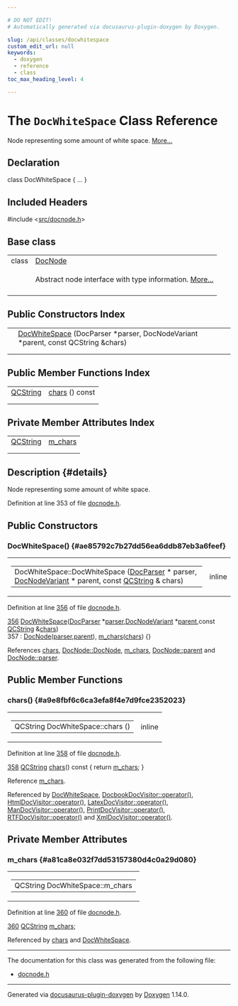 ```yaml
---

# DO NOT EDIT!
# Automatically generated via docusaurus-plugin-doxygen by Doxygen.

slug: /api/classes/docwhitespace
custom_edit_url: null
keywords:
  - doxygen
  - reference
  - class
toc_max_heading_level: 4

---
```


<div class="doxyPage">

# The `DocWhiteSpace` Class Reference

<p>Node representing some amount of white space. <a href="#details">More...</a></p>

## Declaration

<div class="doxyDeclaration">
class DocWhiteSpace { ... }
</div>

## Included Headers

<div class="doxyIncludesList">#include &lt;<a href="/web-doxygen/docs/api/files/src/docnode-h">src/docnode.h</a>&gt;
</div>

## Base class

<table class="doxyMembersIndex">

<tr class="doxyMemberIndexItem">
<td class="doxyMemberIndexItemType" align="left" valign="top">class</td>
<td class="doxyMemberIndexItemName" align="left" valign="top"><a href="/web-doxygen/docs/api/classes/docnode">DocNode</a></td>
</tr>
<tr class="doxyMemberIndexDescription">
<td class="doxyMemberIndexDescriptionLeft"></td>
<td class="doxyMemberIndexDescriptionRight">
<p>Abstract node interface with type information. <a href="/web-doxygen/docs/api/classes/docnode/#details">More...</a></p>
</td>
</tr>
<tr class="doxyMemberIndexSeparator">
<td class="doxyMemberIndexSeparator" colspan="2"></td>
</tr>

</table>

## Public Constructors Index

<table class="doxyMembersIndex">

<tr class="doxyMemberIndexItem">
<td class="doxyMemberIndexItemType" align="left" valign="top"></td>
<td class="doxyMemberIndexItemName" align="left" valign="top"><a href="#ae85792c7b27dd56ea6ddb87eb3a6feef">DocWhiteSpace</a> (DocParser *parser, DocNodeVariant *parent, const QCString &amp;chars)</td>
</tr>
<tr class="doxyMemberIndexDescription">
<td class="doxyMemberIndexDescriptionLeft"></td>
<td class="doxyMemberIndexDescriptionRight">
</td>
</tr>
<tr class="doxyMemberIndexSeparator">
<td class="doxyMemberIndexSeparator" colspan="2"></td>
</tr>

</table>

## Public Member Functions Index

<table class="doxyMembersIndex">

<tr class="doxyMemberIndexItem">
<td class="doxyMemberIndexItemType" align="left" valign="top"><a href="/web-doxygen/docs/api/classes/qcstring">QCString</a></td>
<td class="doxyMemberIndexItemName" align="left" valign="top"><a href="#a9e8fbf6c6ca3efa8f4e7d9fce2352023">chars</a> () const</td>
</tr>
<tr class="doxyMemberIndexDescription">
<td class="doxyMemberIndexDescriptionLeft"></td>
<td class="doxyMemberIndexDescriptionRight">
</td>
</tr>
<tr class="doxyMemberIndexSeparator">
<td class="doxyMemberIndexSeparator" colspan="2"></td>
</tr>

</table>

## Private Member Attributes Index

<table class="doxyMembersIndex">

<tr class="doxyMemberIndexItem">
<td class="doxyMemberIndexItemType" align="left" valign="top"><a href="/web-doxygen/docs/api/classes/qcstring">QCString</a></td>
<td class="doxyMemberIndexItemName" align="left" valign="top"><a href="#a81ca8e032f7dd53157380d4c0a29d080">m_chars</a></td>
</tr>
<tr class="doxyMemberIndexDescription">
<td class="doxyMemberIndexDescriptionLeft"></td>
<td class="doxyMemberIndexDescriptionRight">
</td>
</tr>
<tr class="doxyMemberIndexSeparator">
<td class="doxyMemberIndexSeparator" colspan="2"></td>
</tr>

</table>

## Description {#details}

<p>Node representing some amount of white space.</p>

<p>Definition at line 353 of file <a href="/web-doxygen/docs/api/files/src/docnode-h">docnode.h</a>.</p>

<div class="doxySectionDef">

## Public Constructors

### DocWhiteSpace() {#ae85792c7b27dd56ea6ddb87eb3a6feef}

<div class="doxyMemberItem">
<div class="doxyMemberProto">
<table class="doxyMemberLabels">
<tr class="doxyMemberLabels">
<td class="doxyMemberLabelsLeft">
<table class="doxyMemberName">
<tr>
<td class="doxyMemberName">DocWhiteSpace::DocWhiteSpace (<a href="/web-doxygen/docs/api/classes/docparser">DocParser</a> * parser, <a href="/web-doxygen/docs/api/files/src/docnode-h/#a15a8494c4d80bb52db036d2fb5e9e9f8">DocNodeVariant</a> * parent, const <a href="/web-doxygen/docs/api/classes/qcstring">QCString</a> &amp; chars)</td>
</tr>
</table>
</td>
<td class="doxyMemberLabelsRight">
<span class="doxyMemberLabels">
<span class="doxyMemberLabel inline">inline</span>
</span>
</td>
</tr>
</table>
</div>
<div class="doxyMemberDoc">


<p>Definition at line <a href="/web-doxygen/docs/api/files/src/docnode-h/#l00356">356</a> of file <a href="/web-doxygen/docs/api/files/src/docnode-h">docnode.h</a>.</p>

<div class="doxyProgramListing">

<div class="doxyCodeLine"><span class="doxyLineNumber"><a href="#ae85792c7b27dd56ea6ddb87eb3a6feef">356</a></span><span class="doxyLineContent"><span class="doxyHighlight">    <a href="#ae85792c7b27dd56ea6ddb87eb3a6feef">DocWhiteSpace</a>(<a href="/web-doxygen/docs/api/classes/docparser">DocParser</a> *<a href="/web-doxygen/docs/api/classes/docnode/#a82847109f245ad8e8fe6102cf875fcd1">parser</a>,<a href="/web-doxygen/docs/api/files/src/docnode-h/#a15a8494c4d80bb52db036d2fb5e9e9f8">DocNodeVariant</a> *<a href="/web-doxygen/docs/api/classes/docnode/#a9217c40d6d74f2b78928b3d8131dd7f0">parent</a>,</span><span class="doxyHighlightKeyword">const</span><span class="doxyHighlight"> <a href="/web-doxygen/docs/api/classes/qcstring">QCString</a> &amp;<a href="#a9e8fbf6c6ca3efa8f4e7d9fce2352023">chars</a>)</span></span></div>
<div class="doxyCodeLine"><span class="doxyLineNumber">357</span><span class="doxyLineContent"><span class="doxyHighlight">      : <a href="/web-doxygen/docs/api/classes/docnode/#a12e0244788c1b56cb307517cb8d9d96f">DocNode</a>(<a href="/web-doxygen/docs/api/classes/docnode/#a82847109f245ad8e8fe6102cf875fcd1">parser</a>,<a href="/web-doxygen/docs/api/classes/docnode/#a9217c40d6d74f2b78928b3d8131dd7f0">parent</a>), <a href="#a81ca8e032f7dd53157380d4c0a29d080">m_chars</a>(<a href="#a9e8fbf6c6ca3efa8f4e7d9fce2352023">chars</a>) {}</span></span></div>

</div>


References <a href="#a9e8fbf6c6ca3efa8f4e7d9fce2352023">chars</a>, <a href="/web-doxygen/docs/api/classes/docnode/#a12e0244788c1b56cb307517cb8d9d96f">DocNode::DocNode</a>, <a href="#a81ca8e032f7dd53157380d4c0a29d080">m&#95;chars</a>, <a href="/web-doxygen/docs/api/classes/docnode/#a9217c40d6d74f2b78928b3d8131dd7f0">DocNode::parent</a> and <a href="/web-doxygen/docs/api/classes/docnode/#a82847109f245ad8e8fe6102cf875fcd1">DocNode::parser</a>.
</div>
</div>

</div>

<div class="doxySectionDef">

## Public Member Functions

### chars() {#a9e8fbf6c6ca3efa8f4e7d9fce2352023}

<div class="doxyMemberItem">
<div class="doxyMemberProto">
<table class="doxyMemberLabels">
<tr class="doxyMemberLabels">
<td class="doxyMemberLabelsLeft">
<table class="doxyMemberName">
<tr>
<td class="doxyMemberName">QCString DocWhiteSpace::chars ()</td>
</tr>
</table>
</td>
<td class="doxyMemberLabelsRight">
<span class="doxyMemberLabels">
<span class="doxyMemberLabel inline">inline</span>
</span>
</td>
</tr>
</table>
</div>
<div class="doxyMemberDoc">


<p>Definition at line <a href="/web-doxygen/docs/api/files/src/docnode-h/#l00358">358</a> of file <a href="/web-doxygen/docs/api/files/src/docnode-h">docnode.h</a>.</p>

<div class="doxyProgramListing">

<div class="doxyCodeLine"><span class="doxyLineNumber"><a href="#a9e8fbf6c6ca3efa8f4e7d9fce2352023">358</a></span><span class="doxyLineContent"><span class="doxyHighlight">    <a href="/web-doxygen/docs/api/classes/qcstring">QCString</a> <a href="#a9e8fbf6c6ca3efa8f4e7d9fce2352023">chars</a>()</span><span class="doxyHighlightKeyword"> const     </span><span class="doxyHighlight">{ </span><span class="doxyHighlightKeywordFlow">return</span><span class="doxyHighlight"> <a href="#a81ca8e032f7dd53157380d4c0a29d080">m_chars</a>; }</span></span></div>

</div>


Reference <a href="#a81ca8e032f7dd53157380d4c0a29d080">m&#95;chars</a>.

Referenced by <a href="#ae85792c7b27dd56ea6ddb87eb3a6feef">DocWhiteSpace</a>, <a href="/web-doxygen/docs/api/classes/docbookdocvisitor/#ab014c099dfdb3ac2e7cda9129c153253">DocbookDocVisitor::operator()</a>, <a href="/web-doxygen/docs/api/classes/htmldocvisitor/#aa071942797e234052d70817a97ecfc20">HtmlDocVisitor::operator()</a>, <a href="/web-doxygen/docs/api/classes/latexdocvisitor/#ae8521140810fce270f060a974a5c223e">LatexDocVisitor::operator()</a>, <a href="/web-doxygen/docs/api/classes/mandocvisitor/#a315f64205ff8e9d75ddd63e31f068269">ManDocVisitor::operator()</a>, <a href="/web-doxygen/docs/api/classes/printdocvisitor/#aed18dc85fa4e2c986036d240902b70cc">PrintDocVisitor::operator()</a>, <a href="/web-doxygen/docs/api/classes/rtfdocvisitor/#af154c4b8688beaef882211c40763fec3">RTFDocVisitor::operator()</a> and <a href="/web-doxygen/docs/api/classes/xmldocvisitor/#a5a1580dc76cff9388253fc5f0214b8bf">XmlDocVisitor::operator()</a>.
</div>
</div>

</div>

<div class="doxySectionDef">

## Private Member Attributes

### m&#95;chars {#a81ca8e032f7dd53157380d4c0a29d080}

<div class="doxyMemberItem">
<div class="doxyMemberProto">
<table class="doxyMemberLabels">
<tr class="doxyMemberLabels">
<td class="doxyMemberLabelsLeft">
<table class="doxyMemberName">
<tr>
<td class="doxyMemberName">QCString DocWhiteSpace::m_chars</td>
</tr>
</table>
</td>
</tr>
</table>
</div>
<div class="doxyMemberDoc">


<p>Definition at line <a href="/web-doxygen/docs/api/files/src/docnode-h/#l00360">360</a> of file <a href="/web-doxygen/docs/api/files/src/docnode-h">docnode.h</a>.</p>

<div class="doxyProgramListing">

<div class="doxyCodeLine"><span class="doxyLineNumber"><a href="#a81ca8e032f7dd53157380d4c0a29d080">360</a></span><span class="doxyLineContent"><span class="doxyHighlight">    <a href="/web-doxygen/docs/api/classes/qcstring">QCString</a>  <a href="#a81ca8e032f7dd53157380d4c0a29d080">m_chars</a>;</span></span></div>

</div>


Referenced by <a href="#a9e8fbf6c6ca3efa8f4e7d9fce2352023">chars</a> and <a href="#ae85792c7b27dd56ea6ddb87eb3a6feef">DocWhiteSpace</a>.
</div>
</div>

</div>

<hr/>

<p>The documentation for this class was generated from the following file:</p>

<ul>
<li><a href="/web-doxygen/docs/api/files/src/docnode-h">docnode.h</a></li>
</ul>

<hr/>

<p class="doxyGeneratedBy">Generated via <a href="https://github.com/xpack/docusaurus-plugin-doxygen">docusaurus-plugin-doxygen</a> by <a href="https://www.doxygen.nl">Doxygen</a> 1.14.0.</p>

</div>
